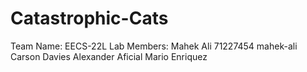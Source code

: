 # Catastrophic-Cats
Team Name: EECS-22L Lab
Members:
Mahek Ali 71227454 mahek-ali
Carson Davies
Alexander Aficial
Mario Enriquez
